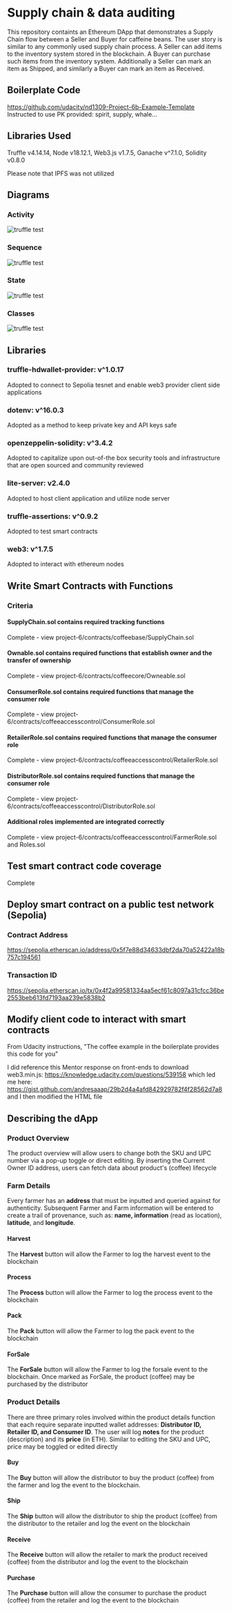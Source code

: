 # Supply chain & data auditing

This repository containts an Ethereum DApp that demonstrates a Supply Chain flow between a Seller and Buyer for caffeine beans. The user story is similar to any commonly used supply chain process. A Seller can add items to the inventory system stored in the blockchain. A Buyer can purchase such items from the inventory system. Additionally a Seller can mark an item as Shipped, and similarly a Buyer can mark an item as Received.

## Boilerplate Code

https://github.com/udacity/nd1309-Project-6b-Example-Template
Instructed to use PK provided: spirit, supply, whale...

## Libraries Used

Truffle v4.14.14, Node v18.12.1, Web3.js v1.7.5, Ganache v^7.1.0, Solidity v0.8.0

Please note that IPFS was not utilized

## Diagrams

### Activity

![truffle test](images/activity.PNG)

### Sequence

![truffle test](images/sequence.PNG)

### State

![truffle test](images/state.PNG)

### Classes

![truffle test](images/classes.PNG)

## Libraries

### truffle-hdwallet-provider: v^1.0.17

Adopted to connect to Sepolia tesnet and enable web3 provider client side applications

### dotenv: v^16.0.3

Adopted as a method to keep private key and API keys safe

### openzeppelin-solidity: v^3.4.2

Adopted to capitalize upon out-of-the box security tools and infrastructure that are open sourced and community reviewed

### lite-server: v2.4.0

Adopted to host client application and utilize node server

### truffle-assertions: v^0.9.2

Adopted to test smart contracts

### web3: v^1.7.5

Adopted to interact with ethereum nodes

## Write Smart Contracts with Functions

### Criteria

#### SupplyChain.sol contains required tracking functions

Complete - view project-6/contracts/coffeebase/SupplyChain.sol

#### Ownable.sol contains required functions that establish owner and the transfer of ownership

Complete - view project-6/contracts/coffeecore/Owneable.sol

#### ConsumerRole.sol contains required functions that manage the consumer role

Complete - view project-6/contracts/coffeeaccesscontrol/ConsumerRole.sol

#### RetailerRole.sol contains required functions that manage the consumer role

Complete - view project-6/contracts/coffeeaccesscontrol/RetailerRole.sol

#### DistributorRole.sol contains required functions that manage the consumer role

Complete - view project-6/contracts/coffeeaccesscontrol/DistributorRole.sol

#### Additional roles implemented are integrated correctly

Complete - view project-6/contracts/coffeeaccesscontrol/FarmerRole.sol and Roles.sol

## Test smart contract code coverage

Complete

## Deploy smart contract on a public test network (Sepolia)

### Contract Address

https://sepolia.etherscan.io/address/0x5f7e88d34633dbf2da70a52422a18b757c194561

### Transaction ID

https://sepolia.etherscan.io/tx/0x4f2a99581334aa5ecf61c8097a31cfcc36be2553beb613fd7193aa239e5838b2

## Modify client code to interact with smart contracts

From Udacity instructions, "The coffee example in the boilerplate provides this code for you"

I did reference this Mentor response on front-ends to download web3.min.js: https://knowledge.udacity.com/questions/539158 which led me here: https://gist.github.com/andresaaap/29b2d4a4afd842929782f4f28562d7a8 and I then modified the HTML file

## Describing the dApp

### Product Overview

The product overview will allow users to change both the SKU and UPC number via a pop-up toggle or direct editing. By inserting the Current Owner ID address, users can fetch data about product's (coffee) lifecycle

### Farm Details

Every farmer has an **address** that must be inputted and queried against for authenticity. Subsequent Farmer and Farm information will be entered to create a trail of provenance, such as: **name, information** (read as location), **latitude**, and **longitude**.

#### Harvest

The **Harvest** button will allow the Farmer to log the harvest event to the blockchain

#### Process

The **Process** button will allow the Farmer to log the process event to the blockchain

#### Pack

The **Pack** button will allow the Farmer to log the pack event to the blockchain

#### ForSale

The **ForSale** button will allow the Farmer to log the forsale event to the blockchain. Once marked as ForSale, the product (coffee) may be purchased by the distributor

### Product Details

There are three primary roles involved within the product details function that each require separate inputted wallet addresses: **Distributor ID, Retailer ID, and Consumer ID**. The user will log **notes** for the product (description) and its **price** (in ETH). Similar to editing the SKU and UPC, price may be toggled or edited directly

#### Buy

The **Buy** button will allow the distributor to buy the product (coffee) from the farmer and log the event to the blockchain.

#### Ship

The **Ship** button will allow the distributor to ship the product (coffee) from the distributor to the retailer and log the event on the blockchain

#### Receive

The **Receive** button will allow the retailer to mark the product received (coffee) from the distributor and log the event to the blockchain

#### Purchase

The **Purchase** button will allow the consumer to purchase the product (coffee) from the retailer and log the event to the blockchain
